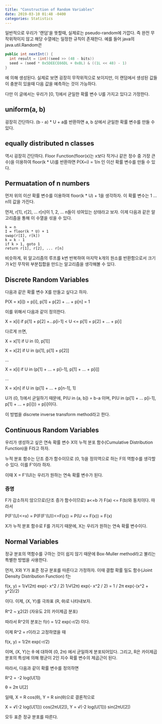 ```yaml
---
title: "Construction of Random Variables"
date: 2019-03-10 01:48 -0400
categories: Statistics
---
```


일반적으로 우리가 '랜덤'을 뜻할때, 실제로는 pseudo-random에 가깝다. 즉 완전 무작위적이지 않고 해당 수열에는 일정한 규칙이 존재한다. 예를 들어 java의 java.util.Random은
```java
public int nextInt() {
  int result = (int)(seed >> (48 - bits))
  seed = (seed * 0x5DEECE66DL + 0xBL) & ((1L << 48) - 1)
}
```
에 의해 생성된다. 실제로 보면 굉장히 무작위적으로 보이지만, 이 랜덤에서 생성된 값들이 충분히 있을때 다음 값을 예측하는 것이 가능하다.

다만 이 글에서는 우리가 [0, 1]에서 균일한 확률 변수 U를 가지고 있다고 가정한다.

## uniform(a, b)
굉장히 간단하다. (b - a) * U + a를 반환하면 a, b 상에서 균일한 확률 변수를 만들 수 있다.

## equally distributed n classes
역시 굉장히 간단하다. Floor Function(floor(x)는 x보다 작거나 같은 정수 중 가장 큰 수)을 이용하여 floor(k * U)를 반환하면 P(X=i) = 1/n 인 이산 확률 변수를 만들 수 있다.

## Permuatation of n numbers
먼저 위의 이산 확률 변수를 이용하여 floor(k * U) + 1을 생각하자. 이 확률 변수는 1 ... n의 값을 가진다.

먼저, r[1], r[2], ... r[n]이 1, 2, ... n들이 섞여있는 상태라고 보자. 이제 다음과 같은 알고리즘을 통해 이 수열을 섞을 수 있다.

```
k = n
I = floor(k * U) + 1
swap(r[I], r[k])
k = k - 1
if k > 1, goto 1
return r[1], r[2], ... r[n]
```
비슷하게, 위 알고리즘의 루프를 k번 반복하여 마지막 k개의 원소를 반환함으로서 크기가 k인 무작위 부분집합을 만드는 알고리즘을 생각해볼 수 있다.

## Discrete Random Variables
다음과 같은 확률 변수 X를 만들고 싶다고 하자.

P(X = x[i]) = p[i], p[1] + p[2] + ... + p[n] = 1

이를 위해서 다음과 같이 정의한다.

X = x[i] if p[1] + p[2] +...p[i-1] < U <= p[1] + p[2] + ... + p[i]

다르게 쓰면,

X = x[1] if U in (0, p[1]]

X = x[2] if U in (p[1], p[1] + p[2]]

...

X = x[i] if U in (p[1] + ... + p[i-1], p[1] + ... + p[i]]

...

X = x[n] if U in (p[1] + ... + p[n-1], 1]

U가 (0, 1)에서 균일하기 때문에, P(U in (a, b]) = b-a 이며, P(U in (p[1] + ... p[i-1], p[1] + ... + p[i])) = p[i]이다.

이 방법을 discrete inverse transform method라고 한다.

## Continuous Random Variables
우리가 생성하고 싶은 연속 확률 변수 X의 누적 분포 함수(Cumulative Distribution Function)을 F라고 하자.

누적 분포 함수는 단조 증가 함수이므로 (0, 1)을 정의역으로 하는 F의 역함수를 생각할 수 있다. 이를 F'이라 하자.

이때 X = F'(U)는 우리가 원하는 연속 확률 변수가 된다.

### 증명

F가 감소하지 않으므로(단조 증가 함수이므로) a<=b 가 F(a) <= F(b)와 동치이다. 따라서

P(F'(U)<=x) = P(F(F'(U))<=F(x)) = P(U <= F(x)) = F(x)

X가 누적 분포 함수로 F를 가지기 때문에, X는 우리가 원하는 연속 확률 변수이다.

## Normal Variables
정규 분포의 역함수를 구하는 것이 쉽지 않기 때문에 Box-Muller method라고 불리는 특별한 방법을 사용한다.

먼저, X와 Y가 표준 정규 분포를 따른다고 가정하자. 이때 결합 확률 밀도 함수(Joint Density Distribution Function) f는

f(x, y) = 1/√(2π) exp(- x^2 / 2) 1/√(2π) exp(- x^2 / 2) = 1 / 2π exp(-(x^2 + y^2)/2)

이다. 이제, (X, Y)를 극좌표 (R, θ)로 나타내보자.

R^2 ~ χ2(2) (자유도 2의 카이제곱 분포)

따라서 R^2의 분포는  f(r) = 1/2 exp(-r/2) 이다.

이제 R^2 = r이라고 고정하였을 때

f(x, y) = 1/2π exp(-r/2)

이며, (X, Y)는 θ 에 대하여 (0, 2π) 에서 균일하게 분포되어있다. 그리고, R은 카이제곱 분포의 특성에 의해 평균이 2인 지수 확률 변수의 제곱근이 된다.

따라서, 다음과 같이 확률 변수를 정의하면

R^2 = -2 log(U[1])

θ = 2π U[2]

일때, X = R cos(θ), Y = R sin(θ)으로 결론적으로

X = √(-2 log(U[1])) cos(2πU[2]), Y = √(-2 log(U[1])) sin(2πU[2])

모두 표준 정규 분포를 따른다. 
